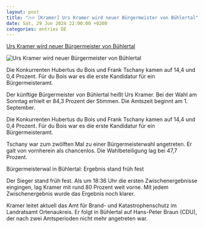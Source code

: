 ```yaml
---
layout: post
title: "🔥🔥 [Kramer] Urs Kramer wird neuer Bürgermeister von Bühlertal"
date: Sat, 29 Jun 2024 22:00:00 +0200
categories: entries DE
---
```

[Urs Kramer wird neuer Bürgermeister von Bühlertal](https://bnn.de/mittelbaden/buehl/buehlertal/urs-kramer-wird-buergermeister-von-buehlertal)

![Urs Kramer wird neuer Bürgermeister von Bühlertal](https://static.bnn.de/mittelbaden/buehl/buehlertal/urskramer.jpg-bs4wuh/alternates/LANDSCAPE_13x7_BASE/urskramer.jpg)

Die Konkurrenten Hubertus du Bois und Frank Tschany kamen auf 14,4 und 0,4 Prozent. Für du Bois war es die erste Kandidatur für ein Bürgermeisteramt.

Der künftige Bürgermeister von Bühlertal heißt Urs Kramer. Bei der Wahl am Sonntag erhielt er 84,3 Prozent der Stimmen. Die Amtszeit beginnt am 1. September.

Die Konkurrenten Hubertus du Bois und Frank Tschany kamen auf 14,4 und 0,4 Prozent. Für du Bois war es die erste Kandidatur für ein Bürgermeisteramt.

Tschany war zum zwölften Mal zu einer Bürgermeisterwahl angetreten. Er galt von vornherein als chancenlos. Die Wahlbeteiligung lag bei 47,7 Prozent.

Bürgermeisterwal in Bühlertal: Ergebnis stand früh fest

Der Sieger stand früh fest. Als um 18:36 Uhr die ersten Zwischenergebnisse eingingen, lag Kramer mit rund 80 Prozent weit vorne. Mit jedem Zwischenergebnis wurde das Ergebnis noch klarer.

Kramer leitet aktuell das Amt für Brand- und Katastrophenschutz im Landratsamt Ortenaukreis. Er folgt in Bühlertal auf Hans-Peter Braun (CDU), der nach zwei Amtsperioden nicht mehr angetreten war.

